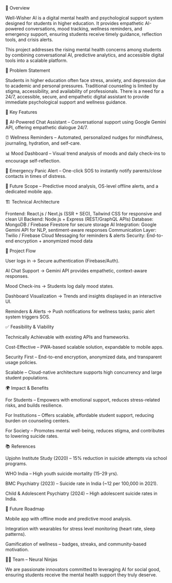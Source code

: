 📌 Overview

Well-Wisher AI is a digital mental health and psychological support system designed for students in higher education.
It provides empathetic AI-powered conversations, mood tracking, wellness reminders, and emergency support, ensuring students receive timely guidance, reflection tools, and crisis alerts.

This project addresses the rising mental health concerns among students by combining conversational AI, predictive analytics, and accessible digital tools into a scalable platform.

🎯 Problem Statement

Students in higher education often face stress, anxiety, and depression due to academic and personal pressures. Traditional counseling is limited by stigma, accessibility, and availability of professionals.
There is a need for a 24/7, accessible, secure, and empathetic digital assistant to provide immediate psychological support and wellness guidance.

🌟 Key Features

🤖 AI-Powered Chat Assistant – Conversational support using Google Gemini API, offering empathetic dialogue 24/7.

⏰ Wellness Reminders – Automated, personalized nudges for mindfulness, journaling, hydration, and self-care.

📊 Mood Dashboard – Visual trend analysis of moods and daily check-ins to encourage self-reflection.

🚨 Emergency Panic Alert – One-click SOS to instantly notify parents/close contacts in times of distress.

🔮 Future Scope – Predictive mood analysis, OS-level offline alerts, and a dedicated mobile app.

🏗️ Technical Architecture

Frontend: React.js / Next.js (SSR + SEO), Tailwind CSS for responsive and clean UI
Backend: Node.js + Express (REST/GraphQL APIs)
Database: MongoDB / Firebase Firestore for secure storage
AI Integration: Google Gemini API for NLP, sentiment-aware responses
Communication Layer: Twilio / Firebase Cloud Messaging for reminders & alerts
Security: End-to-end encryption + anonymized mood data

🔄 Project Flow

User logs in → Secure authentication (Firebase/Auth).

AI Chat Support → Gemini API provides empathetic, context-aware responses.

Mood Check-ins → Students log daily mood states.

Dashboard Visualization → Trends and insights displayed in an interactive UI.

Reminders & Alerts → Push notifications for wellness tasks; panic alert system triggers SOS.

✅ Feasibility & Viability

Technically Achievable with existing APIs and frameworks.

Cost-Effective – PWA-based scalable solution, expandable to mobile apps.

Security First – End-to-end encryption, anonymized data, and transparent usage policies.

Scalable – Cloud-native architecture supports high concurrency and large student populations.

🌍 Impact & Benefits

For Students – Empowers with emotional support, reduces stress-related risks, and builds resilience.

For Institutions – Offers scalable, affordable student support, reducing burden on counseling centers.

For Society – Promotes mental well-being, reduces stigma, and contributes to lowering suicide rates.

📚 References

Upjohn Institute Study (2020) – 15% reduction in suicide attempts via school programs.

WHO India – High youth suicide mortality (15–29 yrs).

BMC Psychiatry (2023) – Suicide rate in India (~12 per 100,000 in 2021).

Child & Adolescent Psychiatry (2024) – High adolescent suicide rates in India.

🚀 Future Roadmap

Mobile app with offline mode and predictive mood analysis.

Integration with wearables for stress level monitoring (heart rate, sleep patterns).

Gamification of wellness – badges, streaks, and community-based motivation.

👨‍💻 Team – Neural Ninjas

We are passionate innovators committed to leveraging AI for social good, ensuring students receive the mental health support they truly deserve.
